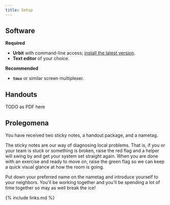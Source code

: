```yaml
---
title: Setup
---
```


##  Software

**Required**

- **Urbit** with command-line access; [install the latest version](https://urbit.org/getting-started).
- **Text editor** of your choice.

**Recommended**

- **`tmux`** or similar screen multiplexer.


##  Handouts

TODO as PDF here


##  Prolegomena

You have received two sticky notes, a handout package, and a nametag.

The sticky notes are our way of diagnosing local problems.  That is, if you or your team is stuck or something is broken, raise the red flag and a helper will swing by and get your system set straight again.  When you are done with an exercise and ready to move on, raise the green flag so we can keep a quick visual glance at how the room is going.

Put down your preferred name on the nametag and introduce yourself to your neighbors.  You'll be working together and you'll be spending a lot of time together so may as well break the ice!

{% include links.md %}
